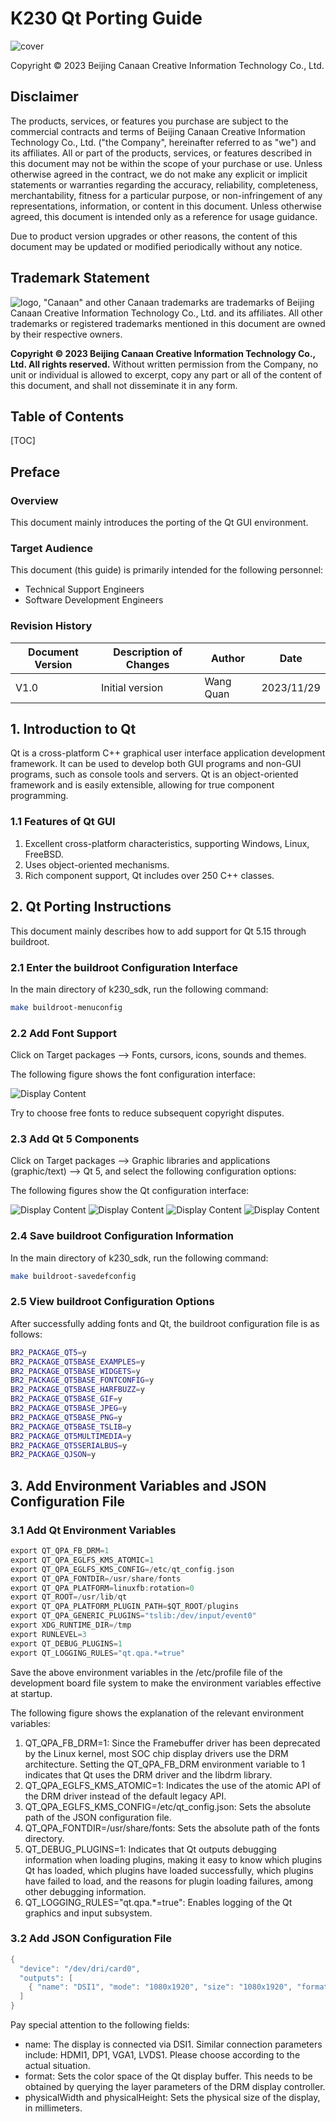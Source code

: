 # K230 Qt Porting Guide

![cover](../../../../zh/images/canaan-cover.png)

Copyright © 2023 Beijing Canaan Creative Information Technology Co., Ltd.

<div style="page-break-after:always"></div>

## Disclaimer

The products, services, or features you purchase are subject to the commercial contracts and terms of Beijing Canaan Creative Information Technology Co., Ltd. ("the Company", hereinafter referred to as "we") and its affiliates. All or part of the products, services, or features described in this document may not be within the scope of your purchase or use. Unless otherwise agreed in the contract, we do not make any explicit or implicit statements or warranties regarding the accuracy, reliability, completeness, merchantability, fitness for a particular purpose, or non-infringement of any representations, information, or content in this document. Unless otherwise agreed, this document is intended only as a reference for usage guidance.

Due to product version upgrades or other reasons, the content of this document may be updated or modified periodically without any notice.

## Trademark Statement

![logo](../../../../zh/images/logo.png), "Canaan" and other Canaan trademarks are trademarks of Beijing Canaan Creative Information Technology Co., Ltd. and its affiliates. All other trademarks or registered trademarks mentioned in this document are owned by their respective owners.

**Copyright © 2023 Beijing Canaan Creative Information Technology Co., Ltd. All rights reserved.**
Without written permission from the Company, no unit or individual is allowed to excerpt, copy any part or all of the content of this document, and shall not disseminate it in any form.

<div style="page-break-after:always"></div>

## Table of Contents

[TOC]

## Preface

### Overview

This document mainly introduces the porting of the Qt GUI environment.

### Target Audience

This document (this guide) is primarily intended for the following personnel:

- Technical Support Engineers
- Software Development Engineers

### Revision History

| Document Version | Description of Changes | Author | Date |
| --- | --- | --- | --- |
| V1.0 | Initial version | Wang Quan | 2023/11/29 |

## 1. Introduction to Qt

Qt is a cross-platform C++ graphical user interface application development framework. It can be used to develop both GUI programs and non-GUI programs, such as console tools and servers. Qt is an object-oriented framework and is easily extensible, allowing for true component programming.

### 1.1 Features of Qt GUI

1. Excellent cross-platform characteristics, supporting Windows, Linux, FreeBSD.
1. Uses object-oriented mechanisms.
1. Rich component support, Qt includes over 250 C++ classes.

## 2. Qt Porting Instructions

This document mainly describes how to add support for Qt 5.15 through buildroot.

### 2.1 Enter the buildroot Configuration Interface

In the main directory of k230_sdk, run the following command:

```sh
make buildroot-menuconfig
```

### 2.2 Add Font Support

Click on Target packages --> Fonts, cursors, icons, sounds and themes.

The following figure shows the font configuration interface:

![Display Content](../../../../zh/01_software/board/osdrv/images/qt_ziku.png)

Try to choose free fonts to reduce subsequent copyright disputes.

### 2.3 Add Qt 5 Components

Click on Target packages --> Graphic libraries and applications (graphic/text) --> Qt 5, and select the following configuration options:

The following figures show the Qt configuration interface:

![Display Content](../../../../zh/01_software/board/osdrv/images/qt_config_1.png)
![Display Content](../../../../zh/01_software/board/osdrv/images/qt_config_2.png)
![Display Content](../../../../zh/01_software/board/osdrv/images/qt_config_3.png)
![Display Content](../../../../zh/01_software/board/osdrv/images/qt_config_4.png)

### 2.4 Save buildroot Configuration Information

In the main directory of k230_sdk, run the following command:

```sh
make buildroot-savedefconfig
```

### 2.5 View buildroot Configuration Options

After successfully adding fonts and Qt, the buildroot configuration file is as follows:

```sh
BR2_PACKAGE_QT5=y
BR2_PACKAGE_QT5BASE_EXAMPLES=y
BR2_PACKAGE_QT5BASE_WIDGETS=y
BR2_PACKAGE_QT5BASE_FONTCONFIG=y
BR2_PACKAGE_QT5BASE_HARFBUZZ=y
BR2_PACKAGE_QT5BASE_GIF=y
BR2_PACKAGE_QT5BASE_JPEG=y
BR2_PACKAGE_QT5BASE_PNG=y
BR2_PACKAGE_QT5BASE_TSLIB=y
BR2_PACKAGE_QT5MULTIMEDIA=y
BR2_PACKAGE_QT5SERIALBUS=y
BR2_PACKAGE_QJSON=y
```

## 3. Add Environment Variables and JSON Configuration File

### 3.1 Add Qt Environment Variables

```c
export QT_QPA_FB_DRM=1
export QT_QPA_EGLFS_KMS_ATOMIC=1
export QT_QPA_EGLFS_KMS_CONFIG=/etc/qt_config.json
export QT_QPA_FONTDIR=/usr/share/fonts
export QT_QPA_PLATFORM=linuxfb:rotation=0
export QT_ROOT=/usr/lib/qt
export QT_QPA_PLATFORM_PLUGIN_PATH=$QT_ROOT/plugins
export QT_QPA_GENERIC_PLUGINS="tslib:/dev/input/event0"
export XDG_RUNTIME_DIR=/tmp
export RUNLEVEL=3
export QT_DEBUG_PLUGINS=1
export QT_LOGGING_RULES="qt.qpa.*=true"
```

Save the above environment variables in the /etc/profile file of the development board file system to make the environment variables effective at startup.

The following figure shows the explanation of the relevant environment variables:

1. QT_QPA_FB_DRM=1: Since the Framebuffer driver has been deprecated by the Linux kernel, most SOC chip display drivers use the DRM architecture. Setting the QT_QPA_FB_DRM environment variable to 1 indicates that Qt uses the DRM driver and the libdrm library.
1. QT_QPA_EGLFS_KMS_ATOMIC=1: Indicates the use of the atomic API of the DRM driver instead of the default legacy API.
1. QT_QPA_EGLFS_KMS_CONFIG=/etc/qt_config.json: Sets the absolute path of the JSON configuration file.
1. QT_QPA_FONTDIR=/usr/share/fonts: Sets the absolute path of the fonts directory.
1. QT_DEBUG_PLUGINS=1: Indicates that Qt outputs debugging information when loading plugins, making it easy to know which plugins Qt has loaded, which plugins have loaded successfully, which plugins have failed to load, and the reasons for plugin loading failures, among other debugging information.
1. QT_LOGGING_RULES="qt.qpa.*=true": Enables logging of the Qt graphics and input subsystem.

### 3.2 Add JSON Configuration File

```c
{
  "device": "/dev/dri/card0",
  "outputs": [
    { "name": "DSI1", "mode": "1080x1920", "size": "1080x1920", "format": "rgb565", "physicalWidth": 68, "physicalHeight": 120}
  ]
}
```

Pay special attention to the following fields:

- name: The display is connected via DSI1. Similar connection parameters include: HDMI1, DP1, VGA1, LVDS1. Please choose according to the actual situation.
- format: Sets the color space of the Qt display buffer. This needs to be obtained by querying the layer parameters of the DRM display controller.
- physicalWidth and physicalHeight: Sets the physical size of the display, in millimeters.
